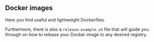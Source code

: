 ## Docker images

Here you find useful and lightweight Dockerfiles. 

Furthermore, there is also a `release-example.sh` file that will guide you through on how to release your Docker image to any desired registry.
